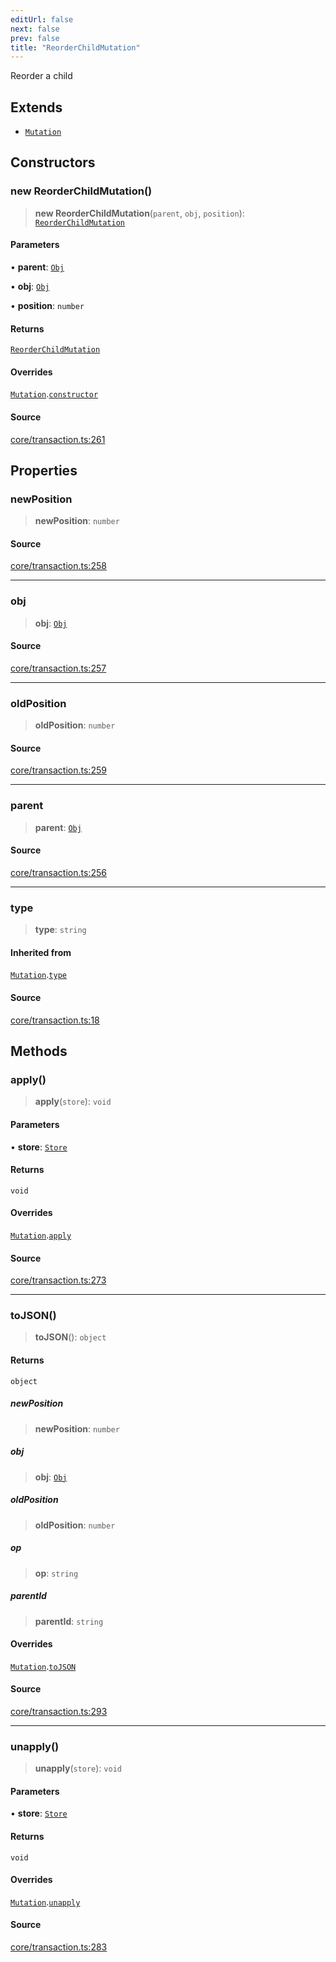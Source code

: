 ```yaml
---
editUrl: false
next: false
prev: false
title: "ReorderChildMutation"
---
```


Reorder a child

## Extends

- [`Mutation`](/api-core/classes/mutation/)

## Constructors

### new ReorderChildMutation()

> **new ReorderChildMutation**(`parent`, `obj`, `position`): [`ReorderChildMutation`](/api-core/classes/reorderchildmutation/)

#### Parameters

• **parent**: [`Obj`](/api-core/classes/obj/)

• **obj**: [`Obj`](/api-core/classes/obj/)

• **position**: `number`

#### Returns

[`ReorderChildMutation`](/api-core/classes/reorderchildmutation/)

#### Overrides

[`Mutation`](/api-core/classes/mutation/).[`constructor`](/api-core/classes/mutation/#constructors)

#### Source

[core/transaction.ts:261](https://github.com/dgmjs/dgmjs/blob/main/packages/core/src/core/transaction.ts#L261)

## Properties

### newPosition

> **newPosition**: `number`

#### Source

[core/transaction.ts:258](https://github.com/dgmjs/dgmjs/blob/main/packages/core/src/core/transaction.ts#L258)

***

### obj

> **obj**: [`Obj`](/api-core/classes/obj/)

#### Source

[core/transaction.ts:257](https://github.com/dgmjs/dgmjs/blob/main/packages/core/src/core/transaction.ts#L257)

***

### oldPosition

> **oldPosition**: `number`

#### Source

[core/transaction.ts:259](https://github.com/dgmjs/dgmjs/blob/main/packages/core/src/core/transaction.ts#L259)

***

### parent

> **parent**: [`Obj`](/api-core/classes/obj/)

#### Source

[core/transaction.ts:256](https://github.com/dgmjs/dgmjs/blob/main/packages/core/src/core/transaction.ts#L256)

***

### type

> **type**: `string`

#### Inherited from

[`Mutation`](/api-core/classes/mutation/).[`type`](/api-core/classes/mutation/#type)

#### Source

[core/transaction.ts:18](https://github.com/dgmjs/dgmjs/blob/main/packages/core/src/core/transaction.ts#L18)

## Methods

### apply()

> **apply**(`store`): `void`

#### Parameters

• **store**: [`Store`](/api-core/classes/store/)

#### Returns

`void`

#### Overrides

[`Mutation`](/api-core/classes/mutation/).[`apply`](/api-core/classes/mutation/#apply)

#### Source

[core/transaction.ts:273](https://github.com/dgmjs/dgmjs/blob/main/packages/core/src/core/transaction.ts#L273)

***

### toJSON()

> **toJSON**(): `object`

#### Returns

`object`

##### newPosition

> **newPosition**: `number`

##### obj

> **obj**: [`Obj`](/api-core/classes/obj/)

##### oldPosition

> **oldPosition**: `number`

##### op

> **op**: `string`

##### parentId

> **parentId**: `string`

#### Overrides

[`Mutation`](/api-core/classes/mutation/).[`toJSON`](/api-core/classes/mutation/#tojson)

#### Source

[core/transaction.ts:293](https://github.com/dgmjs/dgmjs/blob/main/packages/core/src/core/transaction.ts#L293)

***

### unapply()

> **unapply**(`store`): `void`

#### Parameters

• **store**: [`Store`](/api-core/classes/store/)

#### Returns

`void`

#### Overrides

[`Mutation`](/api-core/classes/mutation/).[`unapply`](/api-core/classes/mutation/#unapply)

#### Source

[core/transaction.ts:283](https://github.com/dgmjs/dgmjs/blob/main/packages/core/src/core/transaction.ts#L283)
